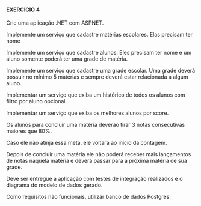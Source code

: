 #### EXERCÍCIO 4

Crie uma aplicação .NET com ASPNET.

Implemente um serviço que cadastre matérias escolares. Elas precisam ter nome

Implemente um serviço que cadastre alunos. Eles precisam ter nome e um aluno somente poderá ter uma grade de matéria.

Implemente um serviço que cadastre uma grade escolar. Uma grade deverá possuir no mínimo 5 matérias e sempre deverá estar relacionada a algum aluno.

Implementar um serviço que exiba um histórico de todos os alunos com filtro por aluno opcional.

Implementar um serviço que exiba os melhores alunos por score.

Os alunos para concluir uma matéria deverão tirar 3 notas consecutivas maiores que 80%.

Caso ele não atinja essa meta, ele voltará ao início da contagem.

Depois de concluir uma matéria ele não poderá receber mais lançamentos de notas naquela matéria e deverá passar para a próxima matéria de sua grade.

Deve ser entregue a aplicação com testes de integração realizados e o diagrama do modelo de dados gerado.

Como requisitos não funcionais, utilizar banco de dados Postgres.

